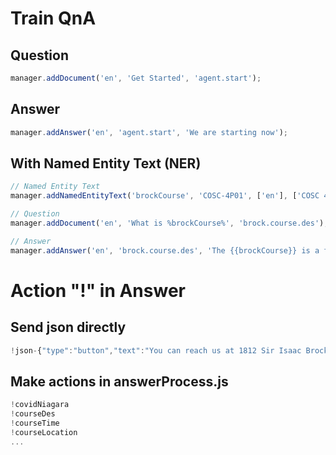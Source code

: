 # Train QnA

## Question
```js
manager.addDocument('en', 'Get Started', 'agent.start');
```
## Answer
```js
manager.addAnswer('en', 'agent.start', 'We are starting now');
```

## With Named Entity Text (NER)
```js
// Named Entity Text
manager.addNamedEntityText('brockCourse', 'COSC-4P01', ['en'], ['COSC 4P01','COSC-4P01','COSC4P01','COSC401','COSC 401']);

// Question
manager.addDocument('en', 'What is %brockCourse%', 'brock.course.des');

// Answer
manager.addAnswer('en', 'brock.course.des', 'The {{brockCourse}} is a fun Course');
```


# Action "!" in Answer

## Send json directly
```js
!json-{"type":"button","text":"You can reach us at 1812 Sir Isaac Brock Way St. Catharines, ON L2S 3A1 Canada","disableInput":false,"options":[{"text":"Open in Google Maps","value":"https://goo.gl/maps/LhZQxd2xQ86LZUAP7","action":"url"}]}
```
## Make actions in answerProcess.js
```js
!covidNiagara
!courseDes
!courseTime
!courseLocation
...
```